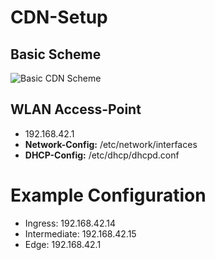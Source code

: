# CDN-Setup

## Basic Scheme

![Basic CDN Scheme](cdn-scheme.png)

## WLAN Access-Point

* 192.168.42.1
* **Network-Config:** /etc/network/interfaces
* **DHCP-Config:** /etc/dhcp/dhcpd.conf

# Example Configuration

* Ingress:      192.168.42.14
* Intermediate: 192.168.42.15
* Edge:         192.168.42.1
